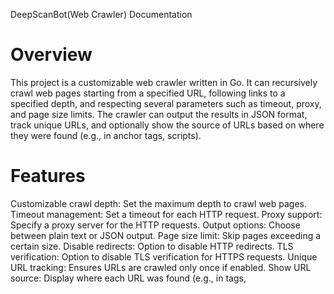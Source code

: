 DeepScanBot(Web Crawler) Documentation

# Overview

This project is a customizable web crawler written in Go. It can recursively crawl web pages starting from a specified URL, following links to a specified depth, and respecting several parameters such as timeout, proxy, and page size limits. The crawler can output the results in JSON format, track unique URLs, and optionally show the source of URLs based on where they were found (e.g., in anchor tags, scripts).

# Features

Customizable crawl depth: Set the maximum depth to crawl web pages.
Timeout management: Set a timeout for each HTTP request.
Proxy support: Specify a proxy server for the HTTP requests.
Output options: Choose between plain text or JSON output.
Page size limit: Skip pages exceeding a certain size.
Disable redirects: Option to disable HTTP redirects.
TLS verification: Option to disable TLS verification for HTTPS requests.
Unique URL tracking: Ensures URLs are crawled only once if enabled.
Show URL source: Display where each URL was found (e.g., in <a> tags, <script> tags).

# Usage

To run the web crawler, use the following command:

go mod download

go run main.go -url <starting_url> [options]
or
go build

# Flags

-url <string>: Required. The starting URL for the crawler.
-depth <int>: Maximum depth to crawl. Default is 2.
-timeout <int>: Timeout for each HTTP request in seconds. Default is 2.
-proxy <string>: Proxy URL for HTTP requests. Example: http://127.0.0.1:8080.
-json: Output results in JSON format. Default is false.
-size <int>: Limit page size in KB. Default is -1 (no limit).
-dr: Disable following HTTP redirects. Default is false.
-s: Show the source of the URL based on where it was found. Default is false.
-insecure: Disable TLS verification. Default is false.
-u: Ensure unique URLs are crawled. Default is false.
-h: Show help message.

# Architecture

The project is divided into the following packages:

# Package: main

The main package is the entry point for the crawler. It processes command-line arguments, initializes the Crawler instance, and starts the crawling process.

# Package: crawler

The crawler package is responsible for managing the crawling logic. It maintains the state of the crawling process, including visited URLs, crawl depth, and other configurations.

# Package: fetcher

The fetcher package handles HTTP requests to fetch web page content. It supports features like setting a proxy, disabling redirects, and handling insecure HTTPS connections.

# Package: parser

The parser package is responsible for parsing HTML content and extracting links.

# Package: storage

The storage package manages storing the results of the crawl, including visited URLs, their content, and output to files.

# Error Handling

The crawler provides error handling for various scenarios, such as:

Invalid URLs or unsupported protocols.
Failed HTTP requests or timeouts.
TLS verification errors (when -insecure is not used).

# Dependencies

golang.org/x/net/html for HTML parsing.
